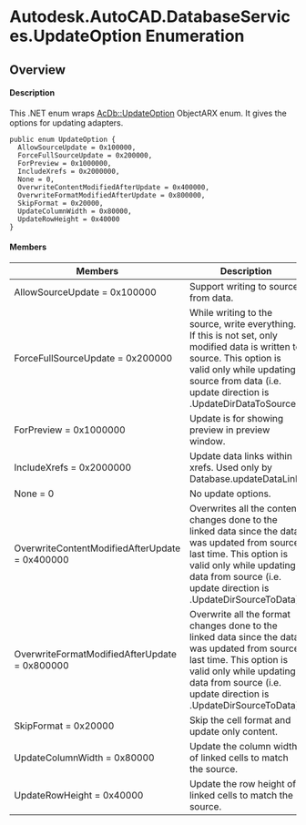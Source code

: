 # Autodesk.AutoCAD.DatabaseServices.UpdateOption Enumeration

## Overview

#### Description
This .NET enum wraps [AcDb::UpdateOption](AcDb__UpdateOption.md) ObjectARX enum. It gives the options for updating adapters.
```text
public enum UpdateOption {
  AllowSourceUpdate = 0x100000,
  ForceFullSourceUpdate = 0x200000,
  ForPreview = 0x1000000,
  IncludeXrefs = 0x2000000,
  None = 0,
  OverwriteContentModifiedAfterUpdate = 0x400000,
  OverwriteFormatModifiedAfterUpdate = 0x800000,
  SkipFormat = 0x20000,
  UpdateColumnWidth = 0x80000,
  UpdateRowHeight = 0x40000
}
```

#### Members
| Members | Description |
| --- | --- |
| AllowSourceUpdate = 0x100000 | Support writing to source from data. |
| ForceFullSourceUpdate = 0x200000 | While writing to the source, write everything. If this is not set, only modified data is written to source. This option is valid only while updating source from data (i.e. update direction is .UpdateDirDataToSource) |
| ForPreview = 0x1000000 | Update is for showing preview in preview window. |
| IncludeXrefs = 0x2000000 | Update data links within xrefs. Used only by Database.updateDataLink. |
| None = 0 | No update options. |
| OverwriteContentModifiedAfterUpdate = 0x400000 | Overwrites all the content changes done to the linked data since the data was updated from source last time. This option is valid only while updating data from source (i.e. update direction is .UpdateDirSourceToData) |
| OverwriteFormatModifiedAfterUpdate = 0x800000 | Overwrite all the format changes done to the linked data since the data was updated from source last time. This option is valid only while updating data from source (i.e. update direction is .UpdateDirSourceToData) |
| SkipFormat = 0x20000 | Skip the cell format and update only content. |
| UpdateColumnWidth = 0x80000 | Update the column width of linked cells to match the source. |
| UpdateRowHeight = 0x40000 | Update the row height of linked cells to match the source. |